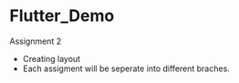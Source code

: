 # Flutter_Demo
Assignment 2
- Creating layout 
- Each assigment will be seperate into different braches.
